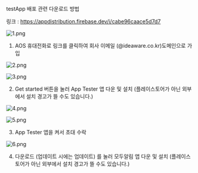 testApp 배포 관련
다운로드 방법

링크 : https://appdistribution.firebase.dev/i/cabe96caace5d7d7

![1.png](1.png)

1. AOS 휴대전화로 링크를 클릭하여 회사 이메일 (@ideaware.co.kr)도메인으로 가입

![2.png](2.png)

![3.png](3.png)

2. Get started 버튼을 눌러 App Tester 앱 다운 및 설치 (플레이스토어가 아닌 외부에서 설치 경고가 뜰 수도 있습니다.)

![4.png](4.png)

![5.png](5.png)

3. App Tester 앱을 켜서 초대 수락

![6.png](6.png)

4. 다운로드 (업데이트 시에는 업데이트) 를 눌러 모두알림 앱 다운 및 설치 (플레이스토어가 아닌 외부에서 설치 경고가 뜰 수도 있습니다.)
